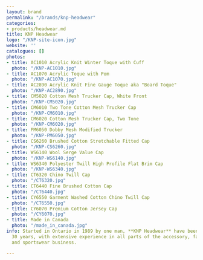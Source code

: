 ```yaml
---
layout: brand
permalink: "/brands/knp-headwear"
categories:
- products/headwear.md
title: KNP Headwear
logo: "/KNP-site-icon.jpg"
website: ''
catalogues: []
photos:
- title: AC1010 Acrylic Knit Winter Toque with Cuff
  photo: "/KNP-AC1010.jpg"
- title: AC1070 Acrylic Toque with Pom
  photo: "/KNP-AC1070.jpg"
- title: AC2890 Acrylic Knit Fine Gauge Toque aka "Board Toque"
  photo: "/KNP-AC2890.jpg"
- title: CM5020 Cotton Mesh Trucker Cap, White Front
  photo: "/KNP-CM5020.jpg"
- title: CM6010 Two Tone Cotton Mesh Trucker Cap
  photo: "/KNP-CM6010.jpg"
- title: CM6020 Cotton Mesh Trucker Cap, Two Tone
  photo: "/KNP-CM6020.jpg"
- title: PM6050 Dobby Mesh Modified Trucker
  photo: "/KNP-PM6050.jpg"
- title: CS6260 Brushed Cotton Stretchable Fitted Cap
  photo: "/KNP-CS6260.jpg"
- title: WS6140 Wool Serge Value Cap
  photo: "/KNP-WS6140.jpg"
- title: WS6340 Polyester Twill High Profile Flat Brim Cap
  photo: "/KNP-WS6340.jpg"
- title: CT6320 Chino Twill Cap
  photo: "/CT6320.jpg"
- title: CT6440 Fine Brushed Cotton Cap
  photo: "/CT6440.jpg"
- title: CY6550 Garment Washed Cotton Chino Twill Cap
  photo: "/CT6550.jpg"
- title: CY6070 Premium Cotton Jersey Cap
  photo: "/CY6070.jpg"
- title: Made in Canada
  photo: "/made_in_canada.jpg"
info: Started in Ontario in 1989 by one man, **KNP Headwear** have been around for
  30 years, with extensive experience in all parts of the accessory, fashion, retail
  and sportswear business.

---
```

